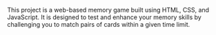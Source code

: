 This project is a web-based memory game built using HTML, CSS, and JavaScript. It is designed to test and enhance your memory skills by challenging you to match pairs of cards within a given time limit.
